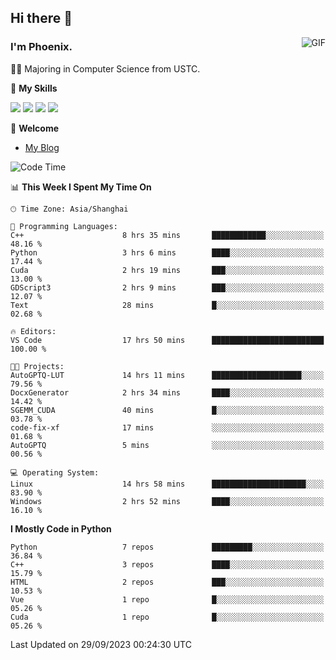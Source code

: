 ## Hi there 👋
<img align="right" alt="GIF" src="https://raw.githubusercontent.com/JoeyBling/JoeyBling/master/pic/pusheencode.gif" />

### I'm Phoenix.

👨‍🎓 Majoring in Computer Science from USTC.

🌟 **My Skills**

![](https://img.shields.io/badge/-Python-3e74a2?style=flat-square&logo=Python&logoColor=fff)
![](https://img.shields.io/badge/-C++-9f62a5?style=flat&logo=cplusplus&logoColor=white)
![](https://img.shields.io/badge/-Linux-185886?style=flat-square&logo=Linux&logoColor=fff)
![](https://img.shields.io/badge/-Rust-ff4136?style=flat-square&logo=Rust&logoColor=fff)

💬 **Welcome**

- [My Blog](https://ysy-phoenix.github.io/)

<!--START_SECTION:waka-->
![Code Time](http://img.shields.io/badge/Code%20Time-298%20hrs%2049%20mins-blue)

📊 **This Week I Spent My Time On** 

```text
🕑︎ Time Zone: Asia/Shanghai

💬 Programming Languages: 
C++                      8 hrs 35 mins       ████████████░░░░░░░░░░░░░   48.16 % 
Python                   3 hrs 6 mins        ████░░░░░░░░░░░░░░░░░░░░░   17.44 % 
Cuda                     2 hrs 19 mins       ███░░░░░░░░░░░░░░░░░░░░░░   13.00 % 
GDScript3                2 hrs 9 mins        ███░░░░░░░░░░░░░░░░░░░░░░   12.07 % 
Text                     28 mins             █░░░░░░░░░░░░░░░░░░░░░░░░   02.68 % 

🔥 Editors: 
VS Code                  17 hrs 50 mins      █████████████████████████   100.00 % 

🐱‍💻 Projects: 
AutoGPTQ-LUT             14 hrs 11 mins      ████████████████████░░░░░   79.56 % 
DocxGenerator            2 hrs 34 mins       ████░░░░░░░░░░░░░░░░░░░░░   14.42 % 
SGEMM_CUDA               40 mins             █░░░░░░░░░░░░░░░░░░░░░░░░   03.78 % 
code-fix-xf              17 mins             ░░░░░░░░░░░░░░░░░░░░░░░░░   01.68 % 
AutoGPTQ                 5 mins              ░░░░░░░░░░░░░░░░░░░░░░░░░   00.56 % 

💻 Operating System: 
Linux                    14 hrs 58 mins      █████████████████████░░░░   83.90 % 
Windows                  2 hrs 52 mins       ████░░░░░░░░░░░░░░░░░░░░░   16.10 % 
```

**I Mostly Code in Python** 

```text
Python                   7 repos             █████████░░░░░░░░░░░░░░░░   36.84 % 
C++                      3 repos             ████░░░░░░░░░░░░░░░░░░░░░   15.79 % 
HTML                     2 repos             ███░░░░░░░░░░░░░░░░░░░░░░   10.53 % 
Vue                      1 repo              █░░░░░░░░░░░░░░░░░░░░░░░░   05.26 % 
Cuda                     1 repo              █░░░░░░░░░░░░░░░░░░░░░░░░   05.26 % 
```




 Last Updated on 29/09/2023 00:24:30 UTC
<!--END_SECTION:waka-->

<!--
**ysy-phoenix/ysy-phoenix** is a ✨ _special_ ✨ repository because its `README.md` (this file) appears on your GitHub profile.

Here are some ideas to get you started:

- 🔭 I’m currently working on ...
- 🌱 I’m currently learning ...
- 👯 I’m looking to collaborate on ...
- 🤔 I’m looking for help with ...
- 💬 Ask me about ...
- 📫 How to reach me: ...
- 😄 Pronouns: ...
- ⚡ Fun fact: ...
-->
